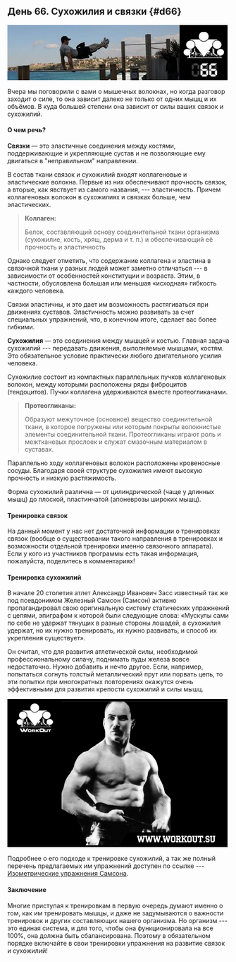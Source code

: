 ## День 66. Сухожилия и связки {#d66}

![](src/img/66.jpg)

Вчера мы поговорили с вами о мышечных волокнах, но когда разговор заходит о силе, то она зависит далеко не только от одних мышц и их объёмов. В куда большей степени она зависит от силы ваших связок и сухожилий. 

#### О чем речь?

**Связки** — это эластичные соединения между костями, поддерживающие и укрепляющие сустав и не позволяющие ему двигаться в "неправильном" направлении. 

В состав ткани связок и сухожилий входят коллагеновые и эластические волокна. Первые из них обеспечивают прочность связок, а вторые, как явствует из самого названия, --- эластичность. Причем коллагеновых волокон в сухожилиях и связках больше, чем эластических. 

> **Коллаген:**
>
> Белок, составляющий основу соединительной ткани организма (сухожилие, кость, хрящ, дерма и т. п.) и обеспечивающий её прочность и эластичность

Однако следует отметить, что содержание коллагена и эластина в связочной ткани у разных людей может заметно отличаться --- в зависимости от особенностей конституции и возраста. Этим, в частности, обусловлена большая или меньшая «исходная» гибкость каждого человека. 

Связки эластичны, и это дает им возможность растягиваться при движениях суставов. Эластичность можно развивать за счет специальных упражнений, что, в конечном итоге, сделает вас более гибкими. 

**Сухожилия** — это соединения между мышцей и костью. Главная задача сухожилий --- передавать движения, выполняемые мышцами, костям. Это обязательное условие практически любого двигательного усилия человека. 

Сухожилие состоит из компактных параллельных пучков коллагеновых волокон, между которыми расположены ряды фиброцитов (тендоцитов). Пучки коллагена удерживаются вместе протеогликанами. 

> **Протеогликаны:**
>
> Образуют межуточное (основное) вещество соединительной ткани, в которое погружены или которым покрыты волокнистые элементы соединительной ткани. Протеогликаны играют роль и межтканевых прослоек и служат смазочным материалом в суставах.

Параллельно ходу коллагеновых волокон расположены кровеносные сосуды. Благодаря своей структуре сухожилия имеют высокую прочность и низкую растяжимость. 

Форма сухожилий различна — от цилиндрической (чаще у длинных мышц) до плоской, пластинчатой (апоневрозы широких мышц). 

#### Тренировка связок

На данный момент у нас нет достаточной информации о тренировках связок (вообще о существовании такого направления в тренировках и возможности отдельной тренировки именно связочного аппарата). Если у кого из участников программы есть такая информация, пожалуйста, поделитесь в комментариях! 

#### Тренировка сухожилий

В начале 20 столетия атлет Александр Иванович Засс известный так же под псевдонимом Железный Самсон (Самсон) активно пропагандировал свою оригинальную систему статических упражнений с цепями, эпиграфом к которой были следующие слова: «Мускулы сами по себе не удержат тянущих в разные стороны лошадей, а сухожилия удержат, но их нужно тренировать, их нужно развивать, и способ их укрепления существует». 

Он считал, что для развития атлетической силы, необходимой профессиональному силачу, поднимать пуды железа вовсе недостаточно. Нужно добавить и нечто другое. Если, например, попытаться согнуть толстый металлический прут или порвать цепь, то эти попытки при многократных повторениях окажутся очень эффективными для развития крепости сухожилий и силы мышц. 

![](src/img/66-1.jpg)

Подробнее о его подходе к тренировке сухожилий, а так же полный перечень предлагаемых им упражнений доступен по ссылке --- [Изометрические упражнения Самсона](http://workout.su/articles/27). 

#### Заключение

Многие приступая к тренировкам в первую очередь думают именно о том, как им тренировать мышцы, и даже не задумываются о важности тренировок и других составляющих нашего организма. Но организм --- это единая система, и для того, чтобы она функционировала на все 100%, она должна быть сбалансирована. Поэтому в обязательном порядке включайте в свои тренировки упражнения на развитие связок и сухожилий! 

